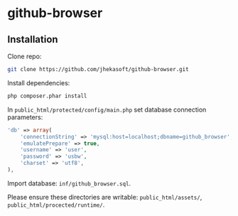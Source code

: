 github-browser
==============

## Installation

Clone repo:

```sh
git clone https://github.com/jhekasoft/github-browser.git
```

Install dependencies:

```sh
php composer.phar install
```
In `public_html/protected/config/main.php` set database connection parameters:

```php
'db' => array(
	'connectionString' => 'mysql:host=localhost;dbname=github_browser',
	'emulatePrepare' => true,
	'username' => 'user',
	'password' => 'usbw',
	'charset' => 'utf8',
),
```

Import database: `inf/github_browser.sql`.

Please ensure these directories are writable: `public_html/assets/`,
`public_html/procected/runtime/`.
